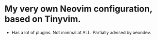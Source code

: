 # My very own Neovim configuration, based on Tinyvim.

- Has a lot of plugins. Not minimal at ALL. Partially advised by xeondev.
